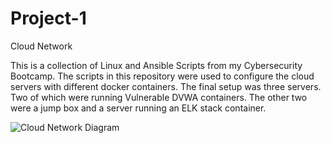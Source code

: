 # Project-1
Cloud Network

This is a collection of Linux and Ansible Scripts from my Cybersecurity Bootcamp.
The scripts in this repository were used to configure the cloud servers with different docker containers.
The final setup was three servers. Two of which were running Vulnerable DVWA containers. The other two were a jump box and a server running an ELK stack container.

![Cloud Network Diagram](https://user-images.githubusercontent.com/94704535/159847870-c61026be-7d11-4007-b06c-8ff5875e0c11.PNG)
